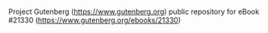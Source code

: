 Project Gutenberg (https://www.gutenberg.org) public repository for eBook #21330 (https://www.gutenberg.org/ebooks/21330)
